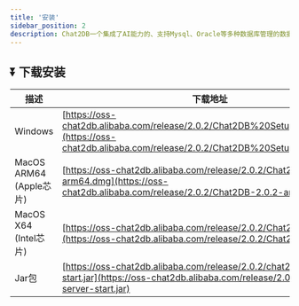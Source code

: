 ```yaml
---
title: '安装'
sidebar_position: 2
description: Chat2DB一个集成了AI能力的、支持Mysql、Oracle等多种数据库管理的数据库客户端工具
---                                                                                                          
```


## ⏬ 下载安装
| 描述                   | 下载地址                                                                                                                                                                                                                                       |
|-----------------------|--------------------------------------------------------------------------------------------------------------------------------------------------------------------------------------------------------------------------------------------|
| Windows               | [https://oss-chat2db.alibaba.com/release/2.0.2/Chat2DB%20Setup%202.0.2.exe](https://oss-chat2db.alibaba.com/release/2.0.2/Chat2DB%20Setup%202.0.2.exe) |
| MacOS ARM64 (Apple芯片) | [https://oss-chat2db.alibaba.com/release/2.0.2/Chat2DB-2.0.2-arm64.dmg](https://oss-chat2db.alibaba.com/release/2.0.2/Chat2DB-2.0.2-arm64.dmg) |
| MacOS X64 (Intel芯片)   | [https://oss-chat2db.alibaba.com/release/2.0.2/Chat2DB-2.0.2.dmg](https://oss-chat2db.alibaba.com/release/2.0.2/Chat2DB-2.0.2.dmg) |       
| Jar包                  | [https://oss-chat2db.alibaba.com/release/2.0.2/chat2db-server-start.jar](https://oss-chat2db.alibaba.com/release/2.0.2/chat2db-server-start.jar) | 